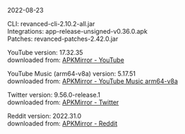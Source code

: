 2022-08-23
  
CLI: revanced-cli-2.10.2-all.jar  
Integrations: app-release-unsigned-v0.36.0.apk  
Patches: revanced-patches-2.42.0.jar  

YouTube version: 17.32.35  
downloaded from: [APKMirror - YouTube](https://www.apkmirror.com/apk/google-inc/youtube/youtube-17-32-35-release/youtube-17-32-35-2-android-apk-download/)  

YouTube Music (arm64-v8a) version: 5.17.51  
downloaded from: [APKMirror - YouTube Music arm64-v8a](https://www.apkmirror.com/apk/google-inc/youtube-music/youtube-music-5-17-51-release/youtube-music-5-17-51-2-android-apk-download/)  

Twitter version: 9.56.0-release.1  
downloaded from: [APKMirror - Twitter](https://www.apkmirror.com/apk/twitter-inc/twitter/twitter-9-56-0-release-1-release/twitter-9-56-0-release-1-2-android-apk-download/)  

Reddit version: 2022.31.0  
downloaded from: [APKMirror - Reddit](https://www.apkmirror.com/apk/redditinc/reddit/reddit-2022-31-0-release/reddit-2022-31-0-2-android-apk-download/)  
